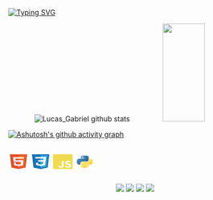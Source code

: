 [![Typing SVG](https://readme-typing-svg.herokuapp.com/?color=6D2CE0&size=35&center=true&vCenter=true&width=1000&lines=HELLO,+My+name+is+Lucas+Gabriel;I'm+20+years+old;I'm+from+Brazil;Be+Welcome!+:%29)](https://git.io/typing-svg)

<div align="center">  
  <img width="49%" height="195px" src="https://github-readme-stats.vercel.app/api?username=lucasoficialph&show_icons=true&count_private=true&hide_border=true&title_color=6245EA&icon_color=6245EA&text_color=6245EA&bg_color=0d1117" alt="Lucas_Gabriel github stats" /> 
  <img width="41%" height="195px" src="https://github-readme-stats.vercel.app/api/top-langs/?username=lucasoficialph&layout=compact&hide_border=true&title_color=6245EA&text_color=6245EA&bg_color=0d1117" />
</div>

[![Ashutosh's github activity graph](https://github-readme-activity-graph.cyclic.app/graph?username=lucasoficialph&bg_color=0d1117&color=6245EA&line=6E00EA&point=B80DEA&area=true&hide_border=true)](https://github.com/ashutosh00710/github-readme-activity-graph)

<div align="center" style="display: inline-block"><br>
  <img align="center" alt="Lucas-HTML" height="30" width="40" src="https://raw.githubusercontent.com/devicons/devicon/master/icons/html5/html5-original.svg">
  <img align="center" alt="Lucas-CSS" height="30" width="40" src="https://raw.githubusercontent.com/devicons/devicon/master/icons/css3/css3-original.svg">
  <img align="center" alt="Lucas-Js" height="30" width="40" src="https://raw.githubusercontent.com/devicons/devicon/master/icons/javascript/javascript-plain.svg">
  <img align="center" alt="Lucas-Python" height="30" width="40" src="https://raw.githubusercontent.com/devicons/devicon/master/icons/python/python-original.svg">
</div>

##
 
<div align="center"> 
  <a href="https://www.youtube.com/channel/UC1nYId6shiz2-gJ_LqZgN2Q" target="_blank"><img src="https://img.shields.io/badge/YouTube-FF0000?style=for-the-badge&logo=youtube&logoColor=white" target="_blank"></a>
  <a href="https://www.instagram.com/lucasph_brutal/" target="_blank"><img src="https://img.shields.io/badge/-Instagram-%23E4405F?style=for-the-badge&logo=instagram&logoColor=white" target="_blank"></a>
  <a href = "mailto:lucas.oficial.tube@gmail.com"><img src="https://img.shields.io/badge/-Gmail-%23333?style=for-the-badge&logo=gmail&logoColor=white" target="_blank"></a>
  <a href="https://www.linkedin.com/in/lucas-gabriel-733451268" target="_blank"><img src="https://img.shields.io/badge/-LinkedIn-%230077B5?style=for-the-badge&logo=linkedin&logoColor=white" target="_blank"></a>
</div>
